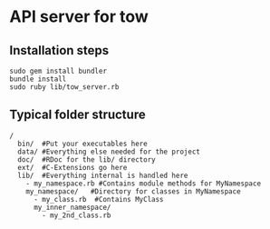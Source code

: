 API server for tow
==================

Installation steps
------------------
    sudo gem install bundler
    bundle install
    sudo ruby lib/tow_server.rb

Typical folder structure
------------------------

    /
      bin/  #Put your executables here
      data/ #Everything else needed for the project
      doc/  #RDoc for the lib/ directory
      ext/  #C-Extensions go here
      lib/  #Everything internal is handled here
        - my_namespace.rb #Contains module methods for MyNamespace
        my_namespace/   #Directory for classes in MyNamespace
          - my_class.rb  #Contains MyClass
          my_inner_namespace/
            - my_2nd_class.rb
